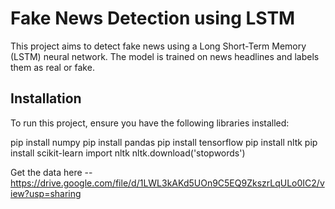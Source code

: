 # Fake News Detection using LSTM

This project aims to detect fake news using a Long Short-Term Memory (LSTM) neural network. The model is trained on news headlines and labels them as real or fake.

## Installation

To run this project, ensure you have the following libraries installed:

pip install numpy 
pip install pandas 
pip install tensorflow 
pip install nltk 
pip install scikit-learn
import nltk
nltk.download('stopwords')


Get the data here -- https://drive.google.com/file/d/1LWL3kAKd5UOn9C5EQ9ZkszrLqULo0IC2/view?usp=sharing
